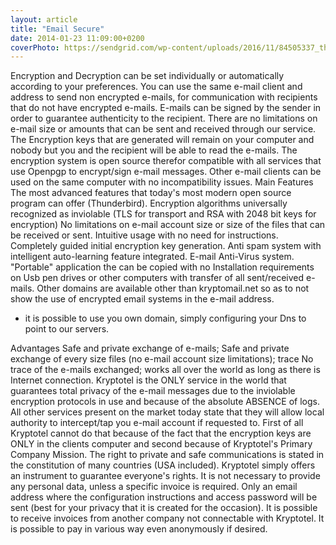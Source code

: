 ```yaml
---
layout: article
title: "Email Secure"
date: 2014-01-23 11:09:00+0200
coverPhoto: https://sendgrid.com/wp-content/uploads/2016/11/84505337_thumbnail-960x672.jpg
---
```



Encryption and Decryption can be set individually or automatically according to your preferences. You can use the same e-mail client and address to send non encrypted e-mails, for communication with recipients that do not have encrypted e-mails.
E-mails can be signed by the sender in order to guarantee authenticity to the recipient.
There are no limitations on e-mail size or amounts that can be sent and received through our service.
The Encryption keys that are generated will remain on your computer and nobody but you and the recipient will be able to read the e-mails.
The encryption system is open source therefor compatible with all services that use Openpgp to encrypt/sign e-mail messages.
Other e-mail clients can be used on the same computer with no incompatibility issues. 
Main Features
The most advanced features that today's most modern open source program can offer (Thunderbird).
Encryption algorithms universally recognized as inviolable (TLS for transport and RSA with 2048 bit keys for encryption)
No limitations on e-mail account size or size of the files that can be received or sent.
Intuitive usage with no need for instructions.
Completely guided initial encryption key generation.
Anti spam system with intelligent auto-learning feature integrated.
E-mail Anti-Virus system.
"Portable" application the can be copied with no Installation requirements on Usb pen drives or other computers with transfer of all sent/received e-mails.
Other domains are available other than kryptomail.net so as to not show the use of encrypted email systems in the e-mail address.
- it is possible to use you own domain, simply configuring your Dns to point to our servers.

Advantages
Safe and private exchange of e-mails;
Safe and private exchange of every size files (no e-mail account size limitations); trace
No trace of the e-mails exchanged; works all over the world as long as there is Internet connection.
Kryptotel is the ONLY service in the world that guarantees total privacy of the e-mail messages due to the inviolable encryption protocols in use and because of the absolute ABSENCE of logs. All other services present on the market today state that they will allow local authority to intercept/tap you e-mail account if requested to.
First of all Kryptotel cannot do that because of the fact that the encryption keys are ONLY in the clients computer and second because of Kryptotel's Primary Company Mission. The right to private and safe communications is stated in the constitution of many countries (USA included). Kryptotel simply offers an instrument to guarantee everyone's rights. 
It is not necessary to provide any personal data, unless a specific invoice is required. Only an email address where the configuration instructions and access password will be sent (best for your privacy that it is created for the occasion).
It is possible to receive invoices from another company not connectable with Kryptotel.
It is possible to pay in various way even anonymously if desired.
